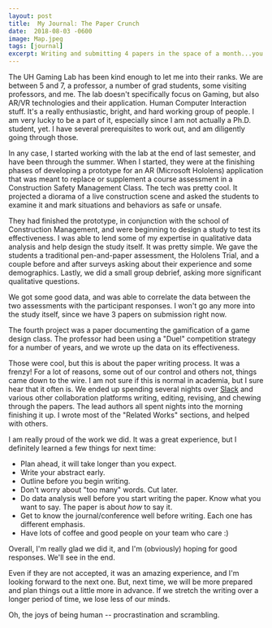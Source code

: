 ```yaml
---
layout: post
title:  My Journal: The Paper Crunch
date:  2018-08-03 -0600
image: Map.jpeg
tags: [journal]
excerpt: Writing and submitting 4 papers in the space of a month...you get the idea.
---
```


The UH Gaming Lab has been kind enough to let me into their ranks. 
We are between 5 and 7, a professor, a number of grad students, some visiting professors, and me.
The lab doesn't specifically focus on Gaming, but also AR/VR technologies and their application.
Human Computer Interaction stuff. It's a really enthusiastic, bright, and hard working group of people. 
I am very lucky to be a part of it, especially since I am not actually a Ph.D. student, yet.
I have several prerequisites to work out, and am diligently going through those.

In any case, I started working with the lab at the end of last semester, and have been through the summer.
When I started, they were at the finishing phases of developing a prototype for an AR (Microsoft Hololens) application that was meant to replace or supplement a course assessment in a Construction Safety Management Class.
The tech was pretty cool. It projected a diorama of a live construction scene and asked the students to examine it and mark situations and behaviors as safe or unsafe.

They had finished the prototype, in conjunction with the school of Construction Management, and were beginning to design a study to test its effectiveness.
I was able to lend some of my expertise in qualitative data analysis and help design the study itself.
It was pretty simple. We gave the students a traditional pen-and-paper assessment, the Hololens Trial, and a couple before and after surveys asking about their experience and some demographics.
Lastly, we did a small group debrief, asking more significant qualitative questions.

We got some good data, and was able to correlate the data between the two assessments with the participant responses.
I won't go any more into the study itself, since we have 3 papers on submission right now.

The fourth project was a paper documenting the gamification of a game design class. 
The professor had been using a "Duel" competition strategy for a number of years, and we wrote up the data on its effectiveness.

Those were cool, but this is about the paper writing process.
It was a frenzy! For a lot of reasons, some out of our control and others not, things came down to the wire.
I am not sure if this is normal in academia, but I sure hear that it often is. 
We ended up spending several nights over [Slack](http://slack.com) and various other collaboration platforms writing, editing, revising, and chewing through the papers.
The lead authors all spent nights into the morning finishing it up. I wrote most of the "Related Works" sections, and helped with others.

I am really proud of the work we did. It was a great experience, but I definitely learned a few things for next time:
- Plan ahead, it will take longer than you expect.
- Write your abstract early.
- Outline before you begin writing.
- Don't worry about "too many" words. Cut later.
- Do data analysis well before you start writing the paper. Know what you want to say. The paper is about *how* to say it.
- Get to know the journal/conference well before writing. Each one has different emphasis.
- Have lots of coffee and good people on your team who care :)

Overall, I'm really glad we did it, and I'm (obviously) hoping for good responses. We'll see in the end.

Even if they are not accepted, it was an amazing experience, and I'm looking forward to the next one.
But, next time, we will be more prepared and plan things out a little more in advance.
If we stretch the writing over a longer period of time, we lose less of our minds.

Oh, the joys of being human -- procrastination and scrambling.
